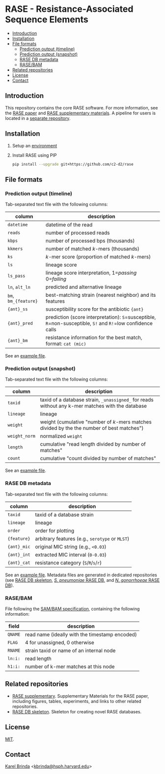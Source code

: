 # RASE - Resistance-Associated Sequence Elements

<!-- vim-markdown-toc GFM -->

* [Introduction](#introduction)
* [Installation](#installation)
* [File formats](#file-formats)
  * [Prediction output (timeline)](#prediction-output-timeline)
  * [Prediction output (snapshot)](#prediction-output-snapshot)
  * [RASE DB metadata](#rase-db-metadata)
  * [RASE/BAM](#rasebam)
* [Related repositories](#related-repositories)
* [License](#license)
* [Contact](#contact)

<!-- vim-markdown-toc -->

## Introduction

This repository contains the core RASE software. For more information, see the [RASE paper](https://www.biorxiv.org/content/10.1101/403204v2) and [RASE supplementary materials](https://github.com/c2-d2/rase-supplement/). A pipeline for users is located in a [separate repository](https://github.com/c2-d2/rase-pipeline/).

## Installation

1. Setup an [environment](https://github.com/c2-d2/rase-pipeline/blob/master/environment.md)

2. Install RASE using PIP

   ```bash
   pip install --upgrade git+https://github.com/c2-d2/rase
   ```

## File formats

### Prediction output (timeline)

Tab-separated text file with the following columns:

  | column | description |
  | --- | --- |
  | `datetime` | datetime of the read |
  | `reads` | number of processed reads |
  | `kbps` | number of processed bps (thousands) |
  | `kkmers` | number of matched *k*-mers (thousands) |
  | `ks` | *k*-mer score (proportion of matched *k*-mers) |
  | `ls` | lineage score |
  | `ls_pass` | lineage score interpretation, 1=_passing_ 0=_failing_ |
  | `ln`, `alt_ln` | predicted and alternative lineage |
  | `bm`, `bm_{feature}` | best-matching strain (nearest neighbor) and its features |
  | `{ant}_ss` | susceptibility score for the antibiotic `{ant}` |
  | `{ant}_pred` | prediction (score interpretation): `S`=susceptible, `R`=non-susceptible, `S!` and `R!`=low confidence calls |
  | `{ant}_bm` | resistance information for the best match, format: `cat (mic)` |

  See an [example file](tests/predict.tsv).

### Prediction output (snapshot)

Tab-separated text file with the following columns:

  | column | description |
  | --- | --- |
  | `taxid` | taxid of a database strain, `_unassigned_` for reads without any k-mer matches with the database |
  | `lineage` | lineage |
  | `weight` | weight (cumulative "number of *k*-mers matches divided by the the number of best matches") |
  | `weight_norm` | normalized `weight` |
  | `length` | cumulative "read length divided by number of matches" |
  | `count` | cumulative "count divided by number of matches" |

  See an [example file](tests/snapshot.tsv).

### RASE DB metadata

Tab-separated text file with the following columns:

  | column | description |
  | --- | --- |
  | `taxid` | taxid of a database strain |
  | `lineage` | lineage |
  | `order` | order for plotting |
  | `{feature}` | arbitrary features (e.g., `serotype` or `MLST`)|
  | `{ant}_mic` | original MIC string (e.g., `<0.03`) |
  | `{ant}_int` | extracted MIC interval (`0-0.03`) |
  | `{ant}_cat` | resistance category  (`S`/`R`/`s`/`r`) |

  See an [example file](tests/metadata.tsv). Metadata files are generated in dedicated repositories (see [RASE DB skeleton](https://github.com/c2-d2/rase-db-skeleton), [*S. pneumoniae* RASE DB](https://github.com/c2-d2/rase-db-spneumoniae-sparc), and [*N. gonorrhoeae* RASE DB](https://github.com/c2-d2/rase-db-ngonorrhoeae-gisp)).


### RASE/BAM

File following the [SAM/BAM specification](https://samtools.github.io/hts-specs/SAMv1.pdf), containing the following information:

  | field | description |
  | --- | --- |
  | `QNAME` | read name (ideally with the timestamp encoded) |
  | `FLAG` | 4 for unassigned,  0 otherwise |
  | `RNAME` | strain taxid or name of an internal node |
  | `ln:i:` | read length |
  | `h1:i:` | number of k-mer matches at this node |



## Related repositories

* [RASE supplementary](http://github.com/c2-d2/rase-supplement). Supplementary Materials for the RASE paper, including figures, tables, experiments, and links to other related repositories.
* [RASE DB skeleton](http://github.com/c2-d2/rase-db-skeleton). Skeleton for creating novel RASE databases.


## License

[MIT](LICENSE).


## Contact

[Karel Brinda](https://scholar.harvard.edu/brinda) \<kbrinda@hsph.harvard.edu\>

